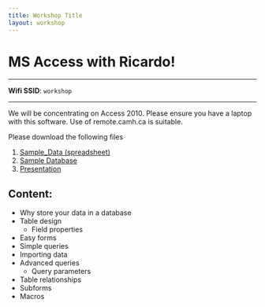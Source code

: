 ```yaml
---
title: Workshop Title
layout: workshop
---
```


# MS Access with Ricardo!

--------

**Wifi SSID**: `workshop`


---------

We will be concentrating on Access 2010. Please ensure you have a laptop with this software. Use of remote.camh.ca is suitable.

Please download the following files


1. [Sample_Data (spreadsheet)](data/Sample_Data.xlsx)
2. [Sample Database](data/workshop_filled.accdb)
3. [Presentation](presentations/access.pptx)

## Content:
- Why store your data in a database
- Table design
  - Field properties
- Easy forms
- Simple queries
- Importing data
- Advanced queries
  - Query parameters
- Table relationships
- Subforms
- Macros

